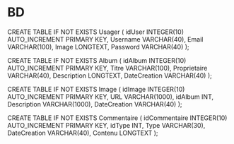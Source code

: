 # BD
CREATE TABLE IF NOT EXISTS Usager
(
idUser INTEGER(10) AUTO_INCREMENT PRIMARY KEY,
Username VARCHAR(40),
Email VARCHAR(100),
Image LONGTEXT,
Password VARCHAR(40)
);

CREATE TABLE IF NOT EXISTS Album
(
idAlbum INTEGER(10) AUTO_INCREMENT PRIMARY KEY,
Titre VARCHAR(100),
Proprietaire VARCHAR(40),
Description LONGTEXT,
DateCreation VARCHAR(40)
);

CREATE TABLE IF NOT EXISTS Image
(
idImage INTEGER(10) AUTO_INCREMENT PRIMARY KEY,
URL VARCHAR(1000),
idAlbum INT,
Description VARCHAR(1000),
DateCreation VARCHAR(40)
);

CREATE TABLE IF NOT EXISTS Commentaire
(
idCommentaire INTEGER(10) AUTO_INCREMENT PRIMARY KEY,
idType INT,
Type VARCHAR(30),
DateCreation VARCHAR(40),
Contenu LONGTEXT
);
